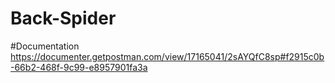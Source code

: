 ﻿# Back-Spider

#Documentation
https://documenter.getpostman.com/view/17165041/2sAYQfC8sp#f2915c0b-66b2-468f-9c99-e8957901fa3a

